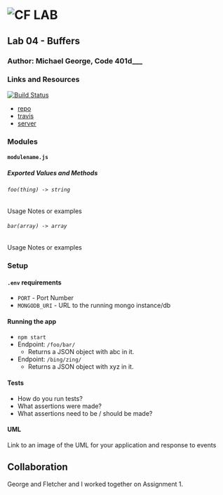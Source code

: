 ![CF](http://i.imgur.com/7v5ASc8.png) LAB
=================================================

## Lab 04 - Buffers 

### Author: Michael George, Code 401d___

### Links and Resources
[![Build Status](https://travis-ci.com/michaelageorge/04-buffers.svg?branch=master)](https://travis-ci.com/michaelageorge/04-buffers)

* [repo](https://github.com/michaelageorge/04-buffers)
* [travis](https://travis-ci.com/michaelageorge/04-buffers)
* [server](http://xyz.com)


### Modules
#### `modulename.js`
##### Exported Values and Methods

###### `foo(thing) -> string`
Usage Notes or examples

###### `bar(array) -> array`
Usage Notes or examples

### Setup
#### `.env` requirements
* `PORT` - Port Number
* `MONGODB_URI` - URL to the running mongo instance/db

#### Running the app
* `npm start`
* Endpoint: `/foo/bar/`
  * Returns a JSON object with abc in it.
* Endpoint: `/bing/zing/`
  * Returns a JSON object with xyz in it.

#### Tests
* How do you run tests?
* What assertions were made?
* What assertions need to be / should be made?

#### UML
Link to an image of the UML for your application and response to events


## Collaboration
George and Fletcher and I worked together on Assignment 1.
